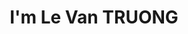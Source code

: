 ---
title : "I'm Le Van TRUONG"
# full screen navigation
first_name : "Le Van"
last_name : "TRUONG"
bg_image : "images/backgrounds/full-nav-bg.jpg"
# animated text loop
occupations:
- "Dev Ops Engineer"
- "Embedded Engineer"
- "Android Developer"

# slider background image loop
slider_images:
- "images/slider/slider-1.jpg"
- "images/slider/slider-2.jpg"
- "images/slider/slider-3.jpg"

# button
button:
  enable : true
  label : "HIRE ME"
  link : "#contact"


# custom style
custom_class: "" 
custom_attributes: "" 
custom_css: ""

---